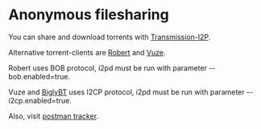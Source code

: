 Anonymous filesharing
=====================

You can share and download torrents with [Transmission-I2P](https://github.com/l-n-s/transmission-i2p).

Alternative torrent-clients are [Robert](http://en.wikipedia.org/wiki/Robert_%28P2P_Software%29) and [Vuze](https://en.wikipedia.org/wiki/Vuze).

Robert uses BOB protocol, i2pd must be run with parameter --bob.enabled=true.

Vuze and [BiglyBT](https://www.biglybt.com) uses I2CP protocol, i2pd must be run with parameter --i2cp.enabled=true.

Also, visit [postman tracker](http://tracker2.postman.i2p).
